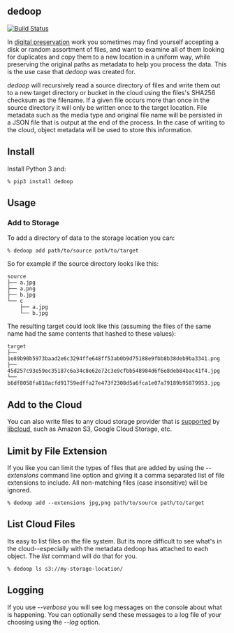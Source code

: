 ## dedoop

[![Build Status](https://secure.travis-ci.org/edsu/dedoop.png)](http://travis-ci.org/edsu/dedoop)

In [digital preservation] work you sometimes may find yourself accepting a disk
or random assortment of files, and want to examine all of them looking for
duplicates and copy them to a new location in a uniform way, while preserving
the original paths as metadata to help you process the data. This is
the use case that *dedoop* was created for.

*dedoop* will recursively read a source directory of files and write them out to
a new target directory or bucket in the cloud using the files's SHA256 checksum
as the filename. If a given file occurs more than once in the source
directory it will only be written once to the target location. File metadata
such as the media type and original file name will be persisted in a JSON file
that is output at the end of the process. In the case of writing to the cloud,
object metadata will be used to store this information.

## Install

Install Python 3 and:

```
% pip3 install dedoop
```

## Usage 

### Add to Storage

To add a directory of data to the storage location you can:

    % dedoop add path/to/source path/to/target

So for example if the source directory looks like this:

    source
    ├── a.jpg
    ├── a.png
    ├── b.jpg
    └── c
        ├── a.jpg
        └── b.jpg

The resulting target could look like this (assuming the files of the same name
had the same contents that hashed to these values):

    target
    ├── 1e89b90b5973baad2e6c3294ffe648ff53ab0b9d75188e9fbb8b38deb9ba3341.png
    ├── 45d257c93e59ec35187c6a34c8e62e72c3e9cfbb548984d6f6e8deb84bac41f4.jpg
    └── b6df8058fa818acfd91759edffa27e473f2308d5a6fca1e07a79189b95879953.jpg

## Add to the Cloud

You can also write files to any cloud storage provider that is [supported] by [libcloud],
such as Amazon S3, Google Cloud Storage, etc.

## Limit by File Extension

If you like you can limit the types of files that are added by using the
*--extensions* command line option and giving it a comma separated list of file
extensions to include. All non-matching files (case insensitive) will be
ignored.

    % dedoop add --extensions jpg,png path/to/source path/to/target

## List Cloud Files

Its easy to list files on the file system. But its more difficult to see what's
in the cloud--especially with the  metadata dedoop has attached to each object.
The *list* command will do that for you.

    % dedoop ls s3://my-storage-location/

## Logging

If you use *--verbose* you will see log messages on the console about what is
happening. You can optionally send these messages to a log file of your choosing
using the *--log* option.

[digital preservation]: https://en.wikipedia.org/wiki/Digital_preservation
[libcloud]: https://libcloud.readthedocs.io
[supported]: https://libcloud.readthedocs.io/en/stable/storage/supported_providers.html
